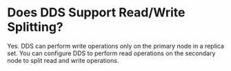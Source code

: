 # Does DDS Support Read/Write Splitting?<a name="dds_faq_0010"></a>

Yes. DDS can perform write operations only on the primary node in a replica set. You can configure DDS to perform read operations on the secondary node to split read and write operations.

